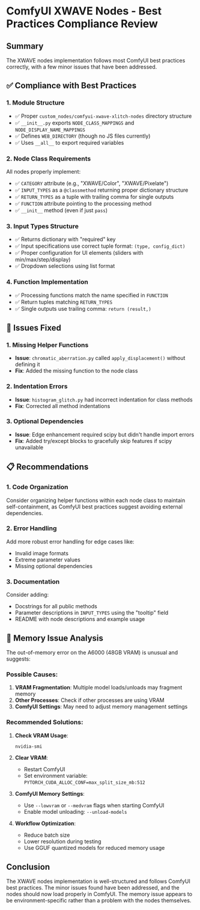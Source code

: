 # ComfyUI XWAVE Nodes - Best Practices Compliance Review

## Summary

The XWAVE nodes implementation follows most ComfyUI best practices correctly, with a few minor issues that have been addressed.

## ✅ Compliance with Best Practices

### 1. **Module Structure**
- ✅ Proper `custom_nodes/comfyui-xwave-xlitch-nodes` directory structure
- ✅ `__init__.py` exports `NODE_CLASS_MAPPINGS` and `NODE_DISPLAY_NAME_MAPPINGS`
- ✅ Defines `WEB_DIRECTORY` (though no JS files currently)
- ✅ Uses `__all__` to export required variables

### 2. **Node Class Requirements**
All nodes properly implement:
- ✅ `CATEGORY` attribute (e.g., "XWAVE/Color", "XWAVE/Pixelate")
- ✅ `INPUT_TYPES` as a `@classmethod` returning proper dictionary structure
- ✅ `RETURN_TYPES` as a tuple with trailing comma for single outputs
- ✅ `FUNCTION` attribute pointing to the processing method
- ✅ `__init__` method (even if just `pass`)

### 3. **Input Types Structure**
- ✅ Returns dictionary with "required" key
- ✅ Input specifications use correct tuple format: `(type, config_dict)`
- ✅ Proper configuration for UI elements (sliders with min/max/step/display)
- ✅ Dropdown selections using list format

### 4. **Function Implementation**
- ✅ Processing functions match the name specified in `FUNCTION`
- ✅ Return tuples matching `RETURN_TYPES`
- ✅ Single outputs use trailing comma: `return (result,)`

## 🔧 Issues Fixed

### 1. **Missing Helper Functions**
- **Issue**: `chromatic_aberration.py` called `apply_displacement()` without defining it
- **Fix**: Added the missing function to the node class

### 2. **Indentation Errors**
- **Issue**: `histogram_glitch.py` had incorrect indentation for class methods
- **Fix**: Corrected all method indentations

### 3. **Optional Dependencies**
- **Issue**: Edge enhancement required scipy but didn't handle import errors
- **Fix**: Added try/except blocks to gracefully skip features if scipy unavailable

## 📋 Recommendations

### 1. **Code Organization**
Consider organizing helper functions within each node class to maintain self-containment, as ComfyUI best practices suggest avoiding external dependencies.

### 2. **Error Handling**
Add more robust error handling for edge cases like:
- Invalid image formats
- Extreme parameter values
- Missing optional dependencies

### 3. **Documentation**
Consider adding:
- Docstrings for all public methods
- Parameter descriptions in `INPUT_TYPES` using the "tooltip" field
- README with node descriptions and example usage

## 🚨 Memory Issue Analysis

The out-of-memory error on the A6000 (48GB VRAM) is unusual and suggests:

### Possible Causes:
1. **VRAM Fragmentation**: Multiple model loads/unloads may fragment memory
2. **Other Processes**: Check if other processes are using VRAM
3. **ComfyUI Settings**: May need to adjust memory management settings

### Recommended Solutions:

1. **Check VRAM Usage**:
   ```bash
   nvidia-smi
   ```

2. **Clear VRAM**:
   - Restart ComfyUI
   - Set environment variable: `PYTORCH_CUDA_ALLOC_CONF=max_split_size_mb:512`

3. **ComfyUI Memory Settings**:
   - Use `--lowvram` or `--medvram` flags when starting ComfyUI
   - Enable model unloading: `--unload-models`

4. **Workflow Optimization**:
   - Reduce batch size
   - Lower resolution during testing
   - Use GGUF quantized models for reduced memory usage

## Conclusion

The XWAVE nodes implementation is well-structured and follows ComfyUI best practices. The minor issues found have been addressed, and the nodes should now load properly in ComfyUI. The memory issue appears to be environment-specific rather than a problem with the nodes themselves. 